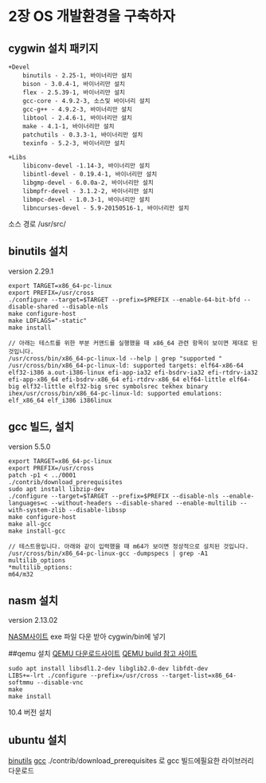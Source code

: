 # 2장 OS 개발환경을 구축하자

## cygwin 설치 패키지
```
+Devel
	binutils - 2.25-1, 바이너리만 설치
	bison - 3.0.4-1, 바이너리만 설치
	flex - 2.5.39-1, 바이너리만 설치
	gcc-core - 4.9.2-3, 소스및 바이너리 설치
	gcc-g++ - 4.9.2-3, 바이너리만 설치
	libtool - 2.4.6-1, 바이너리만 설치
	make - 4.1-1, 바이너리만 설치
	patchutils - 0.3.3-1, 바이너리만 설치
	texinfo - 5.2-3, 바이너리만 설치

+Libs
	libiconv-devel -1.14-3, 바이너리만 설치
	libintl-devel - 0.19.4-1, 바이너리만 설치
	libgmp-devel - 6.0.0a-2, 바이너리만 설치
	libmpfr-devel - 3.1.2-2, 바이너리만 설치
	libmpc-devel - 1.0.3-1, 바이너리만 설치
	libncurses-devel - 5.9-20150516-1, 바이너리만 설치
```
소스 경로 /usr/src/
## binutils 설치
version 2.29.1

```commandline
export TARGET=x86_64-pc-linux
export PREFIX=/usr/cross
./configure --target=$TARGET --prefix=$PREFIX --enable-64-bit-bfd --disable-shared --disable-nls
make configure-host
make LDFLAGS="-static"
make install

// 아래는 테스트를 위한 부분 커맨드를 실행했을 때 x86_64 관련 항목이 보이면 제대로 된 것입니다.
/usr/cross/bin/x86_64-pc-linux-ld --help | grep "supported "
/usr/cross/bin/x86_64-pc-linux-ld: supported targets: elf64-x86-64 elf32-i386 a.out-i386-linux efi-app-ia32 efi-bsdrv-ia32 efi-rtdrv-ia32 efi-app-x86_64 efi-bsdrv-x86_64 efi-rtdrv-x86_64 elf64-little elf64-big elf32-little elf32-big srec symbolsrec tekhex binary ihex/usr/cross/bin/x86_64-pc-linux-ld: supported emulations: elf_x86_64 elf_i386 i386linux
```

## gcc 빌드, 설치
version 5.5.0  

```commandline
export TARGET=x86_64-pc-linux
export PREFIX=/usr/cross
patch -p1 < ../0001
./contrib/download_prerequisites
sudo apt install libzip-dev
./configure --target=$TARGET --prefix=$PREFIX --disable-nls --enable-languages=c --without-headers --disable-shared --enable-multilib --with-system-zlib --disable-libssp
make configure-host
make all-gcc
make install-gcc

// 테스트용입니다. 아래와 같이 입력했을 때 m64가 보이면 정상적으로 설치된 것입니다.
/usr/cross/bin/x86_64-pc-linux-gcc -dumpspecs | grep -A1 multilib_options
*multilib_options:
m64/m32
```

## nasm 설치
version 2.13.02

[NASM사이트](http://www.nasm.us/)
exe 파일 다운 받아 cygwin/bin에 넣기

##qemu 설치
[QEMU 다운로드사이트](https://download.qemu.org)
[QEMU build 참고 사이트](https://wiki.qemu.org/Hosts/Linux)
```
sudo apt install libsdl1.2-dev libglib2.0-dev libfdt-dev
LIBS+=-lrt ./configure --prefix=/usr/cross --target-list=x86_64-softmmu --disable-vnc
make
make install
```
10.4 버전 설치

## ubuntu 설치
[binutils](http://ftp.gnu.org/gnu/binutils/)
[gcc](https://bigsearcher.com/mirrors/gcc/releases/gcc-4.9.4/)
./contrib/download_prerequisites 로 gcc 빌드에필요한 라이브러리 다운로드